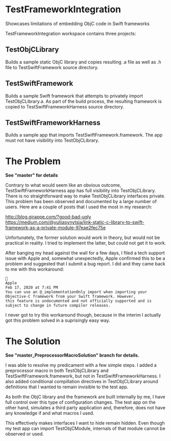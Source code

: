 # TestFrameworkIntegration
Showcases limitations of embedding ObjC code in Swift frameworks

TestFrameworkIntegration workspace contains three projects:

## TestObjCLibrary
Builds a sample static ObjC library and copies resulting .a file as well as .h file to TestSwiftFramework source directory.

## TestSwiftFramework
Builds a sample Swift framework that attempts to privately import TestObjCLibrary.a. As part of the build process,
the resulting framework is copied to TestSwiftFrameworkHarness source directory.

## TestSwiftFrameworkHarness
Builds a sample app that imports TestSwiftFramework.framework. The app must not have visibility into TestObjCLibrary.

# The Problem
__See "master" for details__

Contrary to what would seem like an obvious outcome, TestSwiftFrameworkHarness app has full visibility into TestObjCLibrary. There is no
straightforward way to make TestObjCLibrary interfaces private. This problem has been observed and documented by a large number
of users. Here are a couple of posts that I used the most in my research:

<http://blog.girappe.com/?good-bad-ugly>
<https://medium.com/@yuliiasynytsia/link-static-c-library-to-swift-framework-as-a-private-module-97eae2fec75e>

Unfortunately, the former solution would work in theory, but would not be practical in reality. I tried to implement the latter,
but could not get it to work.

After banging my head against the wall for a few days, I filed a tech support issue with Apple and, somewhat unexpectedly, Apple
confirmed this to be a problem and suggested that I submit a bug report. I did and they came back to me with this workaround:

```

Apple
Feb 17, 2020 at 7:41 PM
You can use an @_implementationOnly import when importing your Objective-C framework from your Swift framework. However,
this feature is undocumented and not officially supported and is subject to change in future compiler releases.
```
I never got to try this workaround though, because in the interim I actually got this problem solved in a suprisingly easy way.

# The Solution
__See "master_PreprocessorMacroSolution" branch for details.__

I was able to resolve my predicament with a few simple steps. I added a preprocessor macro in both TestObjCLibrary and
TestSwiftFramework.framework, but not in TestSwiftFrameworkHarness. I also added conditional compillation directives
in TestObjCLibrary around definitions that I wanted to remain invisible to the test app. 

As both the ObjC library and the framework are built internally by me, I have full control over this type of configuration changes.
The test app on the other hand, simulates a third party application and, therefore, does not have any knowledge if and what macros I used.

This effectively makes interfaces I want to hide remain hidden. Even though my test app can import TestObjCModule, internals of that
module cannot be observed or used.
